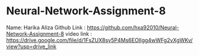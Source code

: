 # Neural-Network-Assignment-8
Name: Harika Aliza
Github Link : https://github.com/hxa92010/Neural-Network-Assignment-8
video link : https://drive.google.com/file/d/1FsZUX8sy5P4Ms6EOIIgg4wWFg2vXgWKv/view?usp=drive_link
